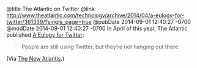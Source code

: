 @title The Atlantic on Twitter
@link http://www.theatlantic.com/technology/archive/2014/04/a-eulogy-for-twitter/361339/?single_page=true
@pubDate 2014-09-01 12:40:27 -0700
@modDate 2014-09-01 12:40:27 -0700
In April of this year, The Atlantic published <a href="http://www.theatlantic.com/technology/archive/2014/04/a-eulogy-for-twitter/361339/?single_page=true">A Eulogy for Twitter</a>:

>People are still using Twitter, but they’re not hanging out there.

(Via <a href="http://text-patterns.thenewatlantis.com/2014/09/more-on-twitter.html">The New Atlantis</a>.)
